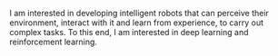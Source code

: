 I am interested in developing intelligent robots that can perceive their environment, interact with it and learn from experience, to carry out complex tasks. To this end, I am interested in deep learning and reinforcement learning.
<!---
adi3e08/adi3e08 is a ✨ special ✨ repository because its `README.md` (this file) appears on your GitHub profile.
You can click the Preview link to take a look at your changes.
--->
